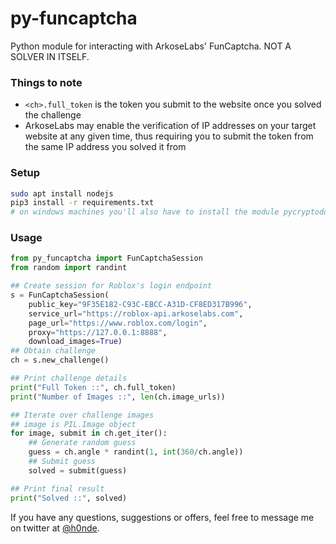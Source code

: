 # py-funcaptcha
Python module for interacting with ArkoseLabs' FunCaptcha. NOT A SOLVER IN ITSELF.

### Things to note
- `<ch>.full_token` is the token you submit to the website once you solved the challenge
- ArkoseLabs may enable the verification of IP addresses on your target website at any given time, thus requiring you to submit the token from the same IP address you solved it from


### Setup
```bash
sudo apt install nodejs
pip3 install -r requirements.txt
# on windows machines you'll also have to install the module pycryptodome
```


### Usage
```python
from py_funcaptcha import FunCaptchaSession
from random import randint

## Create session for Roblox's login endpoint
s = FunCaptchaSession(
    public_key="9F35E182-C93C-EBCC-A31D-CF8ED317B996",
    service_url="https://roblox-api.arkoselabs.com",
    page_url="https://www.roblox.com/login",
    proxy="https://127.0.0.1:8888",
    download_images=True)
## Obtain challenge
ch = s.new_challenge()

## Print challenge details
print("Full Token ::", ch.full_token)
print("Number of Images ::", len(ch.image_urls))

## Iterate over challenge images
## image is PIL.Image object
for image, submit in ch.get_iter():
    ## Generate random guess
    guess = ch.angle * randint(1, int(360/ch.angle))
    ## Submit guess
    solved = submit(guess)

## Print final result
print("Solved ::", solved)
```

If you have any questions, suggestions or offers, feel free to message me on twitter at [@h0nde](https://twitter.com/h0nde).
